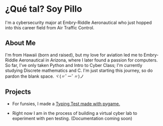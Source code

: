 # ¿Qué tal? Soy Pillo
I'm a cybersecurity major at Embry-Riddle Aeronautical who just hopped into this career field from Air Traffic Control.


## About Me
I'm from Hawaii (born and raised), but my love for aviation led me to Embry-Riddle Aeronautical in Arizona, where I later found a passion for computers. So far, I've only taken Python and Intro to Cyber Class; I'm currently studying Discrete mathematics and C. I'm just starting this journey, so do pardon the blank space. ヾ(〃ﾟーﾟ〃)ノ


## Projects
* For funsies, I made a [Typing Test made with pygame.](https://github.com/BurritoBlankets/TypingTest)

* Right now I am in the process of building a virtual cyber lab to experiment with pen testing. (Documentation coming soon)
